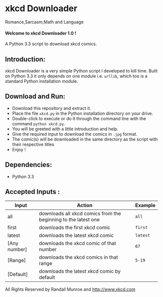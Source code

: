 xkcd Downloader
===============

Romance,Sarcasm,Math and Language

<h4>Welcome to xkcd Downloader 1.0 !</h4>
A Python 3.3 script to download xkcd comics.

<h2>Introduction:</h2>
xkcd Downloader is a very simple Python script I developed to kill time. Built on Python 3.3 it only depends on one module i.e. <code>urllib</code>, which too is a standard Python installation module.
<h2>Download and Run:</h2>
<ul>
<li>Download this repository and extract it.</li>
<li>Place the file <code>xkcd.py</code> in the Python installation directory on your drive.</li>
<li>Double-click to execute or do it through the command line with the command <code>python xkcd.py</code>.</li>
<li>You will be greeted with a little introduction and help.</li>
<li>Give the required input to download the comics in <code>.jpg</code> format.</li>
<li>The comic(s) will be downloaded in the same directory as the script with their respective titles</li>
<li>Enjoy !
</ul>
<h2>Dependencies:</h2>
<ul>
<li>Python 3.3</li>
</ul>
<h2>Accepted Inputs :</h2>

|Input|Action|Example|
|-----|------|-------|
|all | downloads all xkcd comics from the beginning to the latest one|<code>all</code>|
|first | downloads the first xkcd comic|<code>first</code>|
|latest | downloads the latest xkcd comic|<code>latest</code>|
|[Any number] | downloads the xkcd comic of that number|<code>67</code>|
|[Range] | downloads the xkcd comics in that range|<code>5-19</code>|
|[Default]| downloads the latest xkcd comic by default|<code></code>|

All Rights Reserved by Randall Munroe and http://www.xkcd.com
